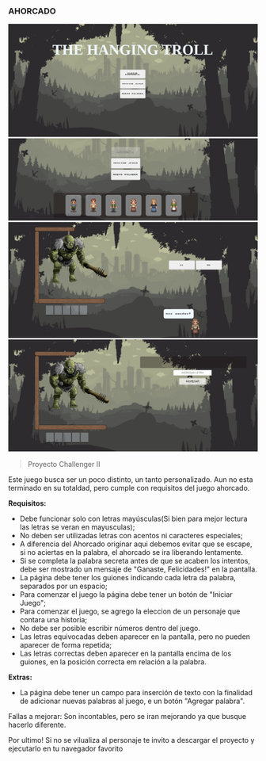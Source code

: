 ### AHORCADO
![Imagen modelo Desktop ](https://github.com/Ismaelnelro/ahorcado.github.io/blob/main/img/ImagenInicio.png)
![Imagen modelo Desktop ](https://github.com/Ismaelnelro/ahorcado.github.io/blob/main/img/personajes.png)
![Imagen modelo Desktop ](https://github.com/Ismaelnelro/ahorcado.github.io/blob/main/img/eleccion.png)
![Imagen modelo Desktop ](https://github.com/Ismaelnelro/ahorcado.github.io/blob/main/img/juego.png)
> Proyecto Challenger II

Este juego busca ser un poco distinto, un tanto personalizado. Aun no esta terminado en su totaldad, pero cumple con requisitos del juego ahorcado.

**Requisitos:**
- Debe funcionar solo con letras mayúsculas(Si bien para mejor lectura las letras se veran en mayusculas);
- No deben ser utilizadas letras con acentos ni caracteres especiales;
- A diferencia del Ahorcado originar aqui debemos evitar que se escape, si no aciertas en la palabra, el ahorcado se ira liberando lentamente.
- Si se completa la palabra secreta antes de que se acaben los intentos, debe ser mostrado un mensaje de "Ganaste, Felicidades!" en la pantalla.
- La página debe tener los guiones indicando cada letra da palabra, separados por un espacio;
- Para comenzar el juego la página debe tener un botón de "Iniciar Juego";
- Para comenzar el juego, se agrego la eleccion de un personaje que contara una historia;
- No debe ser posible escribir números dentro del juego.
- Las letras equivocadas deben aparecer en la pantalla, pero no pueden aparecer de forma repetida;
- Las letras correctas deben aparecer en la pantalla encima de los guiones, en la posición correcta em relación a la palabra.

**Extras:**
- La página debe tener un campo para inserción de texto con la finalidad de adicionar nuevas palabras al juego, e un botón "Agregar palabra". 



Fallas a mejorar:
Son incontables, pero se iran mejorando ya que busque hacerlo diferente.

Por ultimo!
Si no se vilualiza al personaje te invito a descargar el proyecto y ejecutarlo en tu navegador favorito
